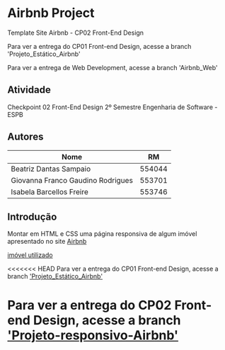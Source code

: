 # Airbnb Project
Template Site Airbnb - CP02 Front-End Design

Para ver a entrega do CP01 Front-end Design, acesse a branch 'Projeto_Estático_Airbnb'

Para ver a entrega de Web Development, acesse a branch 'Airbnb_Web'

## Atividade
Checkpoint 02 Front-End Design 2º Semestre 
Engenharia de Software - ESPB
## Autores
|Nome                              |RM             |
|----------------------------------|---------------|
|Beatriz Dantas Sampaio            |554044         |
|Giovanna Franco Gaudino Rodrigues |553701         |
|Isabela Barcellos Freire          |553746         |

## Introdução 
Montar em HTML e CSS uma página responsiva de algum imóvel apresentado no site [Airbnb](http://www.airbnb.com) 

[imóvel utilizado](https://www.airbnb.com.br/rooms/22319550?adults=1&category_tag=Tag%3A5348&children=0&enable_m3_private_room=true&infants=0&pets=0&photo_id=1391992956&search_mode=flex_destinations_search&check_in=2024-03-05&check_out=2024-03-10&source_impression_id=p3_1709154269_W4YeNQiXpDJsmo1n&previous_page_section_name=1000 )

<<<<<<< HEAD
Para ver a entrega do CP01 Front-end Design, acesse a branch ['Projeto_Estático_Airbnb'](https://github.com/giovannafgaudino/AirbnbProject/tree/Projeto_Est%C3%A1tico_Airbnb)

Para ver a entrega do CP02 Front-end Design, acesse a branch ['Projeto-responsivo-Airbnb'](https://github.com/giovannafgaudino/AirbnbProject/tree/Projeto-responsivo-Airbnb)
=======
>>>>>>> 

